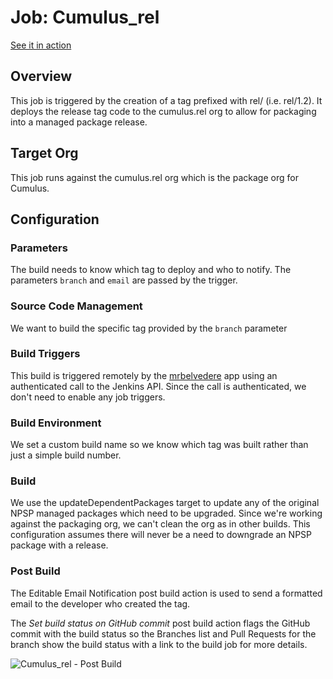 # Job: Cumulus_rel
[See it in action](http://ci.salesforcefoundation.org/view/rel)

## Overview

This job is triggered by the creation of a tag prefixed with rel/ (i.e. rel/1.2).  It deploys the release tag code to the cumulus.rel org to allow for packaging into a managed package release.

## Target Org

This job runs against the cumulus.rel org which is the package org for Cumulus.

## Configuration

### Parameters

The build needs to know which tag to deploy and who to notify.  The parameters `branch` and `email` are passed by the trigger.

### Source Code Management

We want to build the specific tag provided by the `branch` parameter

### Build Triggers

This build is triggered remotely by the [mrbelvedere](http://salesforcefoundation.github.io/mrbelvedere/) app using an authenticated call to the Jenkins API.  Since the call is authenticated, we don't need to enable any job triggers.

### Build Environment

We set a custom build name so we know which tag was built rather than just a simple build number.

### Build

We use the updateDependentPackages target to update any of the original NPSP managed packages which need to be upgraded.  Since we're working against the packaging org, we can't clean the org as in other builds.  This configuration assumes there will never be a need to downgrade an NPSP package with a release.

### Post Build

The Editable Email Notification post build action is used to send a formatted email to the developer who created the tag.

The *Set build status on GitHub commit* post build action flags the GitHub commit with the build status so the Branches list and Pull Requests for the branch show the build status with a link to the build job for more details.

![Cumulus_rel - Post Build](https://raw.github.com/SalesforceFoundation/CumulusCI/master/docs/jobs/Cumulus_rel.png)
